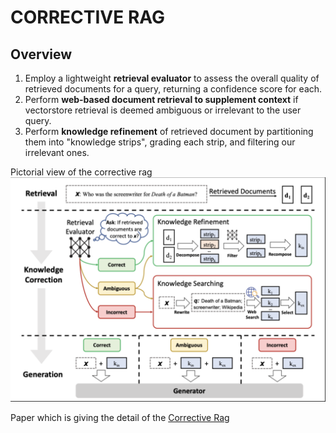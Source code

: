 # CORRECTIVE RAG 

## Overview

1. Employ a lightweight **retrieval evaluator** to assess the overall quality of retrieved documents for a query, returning a confidence score for each.
2. Perform **web-based document retrieval to supplement context** if vectorstore retrieval is deemed ambiguous or irrelevant to the user query.
3. Perform **knowledge refinement** of retrieved document by partitioning them into "knowledge strips", grading each strip, and filtering our irrelevant ones.

Pictorial view of the corrective rag 
![corrective rag](https://github.com/viswanath27/latest_rag/blob/main/corrective_rag/images/corrective_rag.png)

Paper which is giving the detail of the [Corrective Rag](https://github.com/viswanath27/latest_rag/blob/main/corrective_rag/docs/2401.15884v2.pdf)